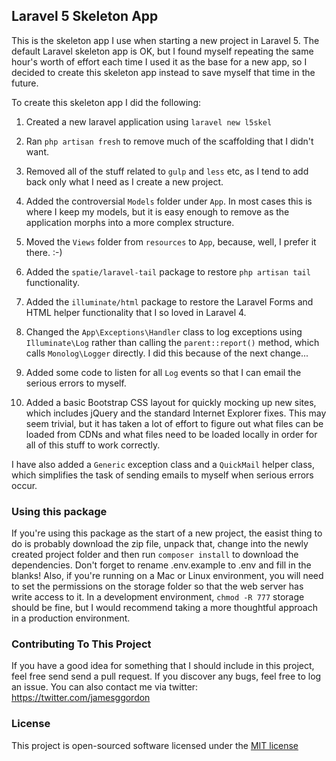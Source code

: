 ## Laravel 5 Skeleton App

This is the skeleton app I use when starting a new project in Laravel 5. The default Laravel skeleton app is OK, but
I found myself repeating the same hour's worth of effort each time I used it as the base for a new app, so I decided to
create this skeleton app instead to save myself that time in the future.

To create this skeleton app I did the following:

1. Created a new laravel application using `laravel new l5skel`

2. Ran `php artisan fresh` to remove much of the scaffolding that I didn't want.
 
3. Removed all of the stuff related to `gulp` and `less` etc, as I tend to add back only what I need as I create a new
project.

4. Added the controversial `Models` folder under `App`. In most cases this is where I keep my models, but it is easy
enough to remove as the application morphs into a more complex structure.

5. Moved the `Views` folder from `resources` to `App`, because, well, I prefer it there. :-)

6. Added the `spatie/laravel-tail` package to restore `php artisan tail` functionality.

7. Added the `illuminate/html` package to restore the Laravel Forms and HTML helper functionality that I so loved in
Laravel 4.

8. Changed the `App\Exceptions\Handler` class to log exceptions using `Illuminate\Log` rather than calling the
`parent::report()` method, which calls `Monolog\Logger` directly. I did this because of the next change...

9. Added some code to listen for all `Log` events so that I can email the serious errors to myself.

10. Added a basic Bootstrap CSS layout for quickly mocking up new sites, which  includes jQuery and the standard
Internet Explorer fixes. This may seem trivial, but it has taken a lot of effort to figure out what files can be loaded
from CDNs and what files need to be loaded locally in order for all of this stuff to work correctly.

I have also added a `Generic` exception class and a `QuickMail` helper class, which simplifies the task of sending
emails to myself when serious errors occur.

### Using this package

If you're using this package as the start of a new project, the easist thing to do is probably download the zip file,
unpack that, change into the newly created project folder and then run `composer install` to download the dependencies.
Don't forget to rename .env.example to .env and fill in the blanks! Also, if you're running on a Mac or Linux environment,
you will need to set the permissions on the storage folder so that the web server has write access to it. In a development
environment, `chmod -R 777` storage should be fine, but I would recommend taking a more thoughtful approach in a production
environment.

### Contributing To This Project

If you have a good idea for something that I should include in this project, feel free send send a pull request. If you
discover any bugs, feel free to log an issue. You can also contact me via twitter: https://twitter.com/jamesggordon

### License

This project is open-sourced software licensed under the [MIT license](http://opensource.org/licenses/MIT)

